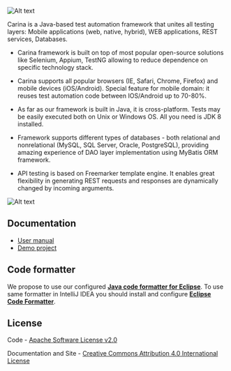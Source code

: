 ![Alt text](./docs/img/carina.png "Carina Logo")

Carina is a Java-based test automation framework that unites all testing layers: Mobile applications (web, native, hybrid), WEB applications, REST services, Databases.

* Carina framework is built on top of most popular open-source solutions like Selenium, Appium, TestNG allowing to reduce dependence on specific technology stack.

* Carina supports all popular browsers (IE, Safari, Chrome, Firefox) and mobile devices (iOS/Android). Special feature for mobile domain: it reuses test automation code between IOS/Android up to 70-80%.

* As far as our framework is built in Java, it is cross-platform. Tests may be easily executed both on Unix or Windows OS. All you need is JDK 8 installed.

* Framework supports different types of databases - both relational and nonrelational (MySQL, SQL Server, Oracle, PostgreSQL), providing amazing experience of DAO layer implementation using MyBatis ORM framework.

* API testing is based on Freemarker template engine. It enables great flexibility in generating REST requests and responses are dynamically changed by incoming arguments. 

![Alt text](./docs/img/carina_space.png "Carina Overview")

## Documentation
* [User manual](http://qaprosoft.github.io/carina)
* [Demo project](https://github.com/qaprosoft/carina-demo)

## Code formatter
We propose to use our configured [**Java code formatter for Eclipse**](https://github.com/qaprosoft/carina/blob/master/carina_formatter.xml). To use same formatter in IntelliJ IDEA you should install and configure [**Eclipse Code Formatter**](https://plugins.jetbrains.com/plugin/6546-eclipse-code-formatter).

## License
Code - [Apache Software License v2.0](http://www.apache.org/licenses/LICENSE-2.0)

Documentation and Site - [Creative Commons Attribution 4.0 International License](http://creativecommons.org/licenses/by/4.0/deed.en_US)
